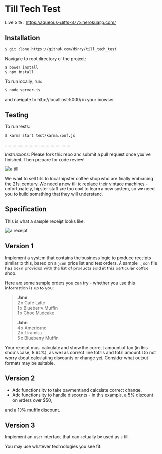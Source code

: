 Till Tech Test
==================

Live Site : https://aqueous-cliffs-8772.herokuapp.com/

Installation
------------
```sh
$ git clone https://github.com/d9nny/till_tech_test
```
Navigate to root directory of the project:
```sh
$ bower install 
$ npm install
```
To run locally, run:

```sh
$ node server.js
```
and navigate to http://localhost:5000/ in your browser

Testing
-------

To run tests:
```sh
$ karma start test/karma.conf.js
```
.....................................................

*Instructions*: Please fork this repo and submit a pull request once you've finished. Then prepare for code review!

![a till](/images/till.jpg)

We want to sell tills to local hipster coffee shop who are finally embracing the 21st century. We need a new till to replace their vintage machines - unfortunately, hipster staff are too cool to learn a new system, so we need you to build something that they will understand.

Specification
-------------

This is what a sample receipt looks like:

![a receipt](/images/receipt.jpg)


Version 1
---------

Implement a system that contains the business logic to produce receipts similar to this, based on a `json` price list and test orders. A sample `.json` file has been provided with the list of products sold at this particular coffee shop. 

Here are some sample orders you can try - whether you use this information is up to you:

> **Jane**  
> 2 x Cafe Latte  
> 1 x Blueberry Muffin  
> 1 x Choc Mudcake  
>
> **John**  
> 4 x Americano  
> 2 x Tiramisu  
> 5 x Blueberry Muffin  

Your receipt must calculate and show the correct amount of tax (in this shop's case, 8.64%), as well as correct line totals and total amount. Do not worry about calculating discounts or change yet. Consider what output formats may be suitable.

Version 2
---------

- Add functionality to take payment and calculate correct change.  
- Add functionality to handle discounts - in this example, a 5% discount on orders over $50,

 and a 10% muffin discount.

Version 3
---------

Implement an user interface that can actually be used as a till.

You may use whatever technologies you see fit.
